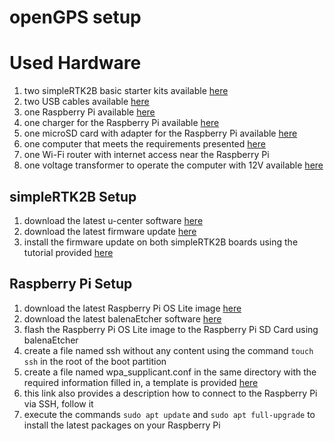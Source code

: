 # openGPS setup

# Used Hardware
1. two simpleRTK2B basic starter kits available [here](https://www.ardusimple.com/product/simplertk2b-basic-starter-kit-ip65/)
2. two USB cables available [here](https://www.amazon.de/AmazonBasics-Male-Micro-Cable-Black/dp/B07232M876/)
3. one Raspberry Pi available [here](https://www.raspberrypi.org/products/raspberry-pi-4-model-b/)
4. one charger for the Raspberry Pi available [here](https://www.raspberrypi.org/products/type-c-power-supply/)
5. one microSD card with adapter for the Raspberry Pi available [here](https://www.amazon.de/SanDisk-Ultra-Micro-Adapter-SDSQUNC-016G-GN6MA/dp/B010Q57SEE/)
6. one computer that meets the requirements presented [here](https://geizhals.at/?cat=nb&xf=10929_Windows+10%7E13345_LTE%7E13732_2%7E2379_15%7E83_Touchscreen%7E9_1920x1080)
7. one Wi-Fi router with internet access near the Raspberry Pi
8. one voltage transformer to operate the computer with 12V available [here](https://www.amazon.de/Spannungswandler-Wechselrichter-BESTEK-Zigarettenanzünder-Autobatterieclips/dp/B00JGJL4ZQ/)

## simpleRTK2B Setup
1. download the latest u-center software [here](https://www.u-blox.com/en/product/u-center)
2. download the latest firmware update [here](https://www.u-blox.com/en/product/zed-f9p-module#tab-documentation-resources)
3. install the firmware update on both simpleRTK2B boards using the tutorial provided [here](https://www.ardusimple.com/zed-f9p-firmware-update-with-simplertk2b/)

## Raspberry Pi Setup
1. download the latest Raspberry Pi OS Lite image [here](https://www.raspberrypi.org/software/operating-systems/)
2. download the latest balenaEtcher software [here](https://www.balena.io/etcher/)
3. flash the Raspberry Pi OS Lite image to the Raspberry Pi SD Card using balenaEtcher
4. create a file named ssh without any content using the command ```touch ssh``` in the root of the boot partition
5. create a file named wpa_supplicant.conf in the same directory with the required information filled in, a template is provided [here](https://medium.com/coinmonks/run-raspberry-pi-in-a-true-headless-state-cfb3431667de)
6. this link also provides a description how to connect to the Raspberry Pi via SSH, follow it
7. execute the commands ```sudo apt update``` and ```sudo apt full-upgrade``` to install the latest packages on your Raspberry Pi




